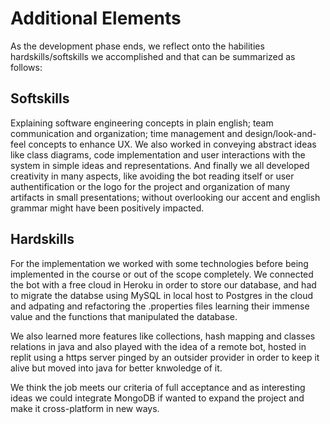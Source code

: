 # Additional Elements
As the development phase ends, we reflect onto the habilities hardskills/softskills we accomplished and that can be summarized as follows:

## Softskills
Explaining software engineering concepts in plain english; team communication and organization; time management and design/look-and-feel concepts to enhance UX. We
also worked in conveying abstract ideas like class diagrams, code implementation and user interactions with the system in simple ideas and representations. 
And finally we all developed creativity in many aspects, like avoiding the bot reading itself or user authentification or the logo for the project and 
organization of many artifacts in small presentations; without overlooking our accent and english grammar might have been positively impacted.

## Hardskills
For the implementation we worked with some technologies before being implemented in the course or out of the scope completely. We connected the bot with a free
cloud in Heroku in order to store our database, and had to migrate the databse using MySQL in local host to Postgres in the cloud and adpating and refactoring
the .properties files learning their immense value and the functions that manipulated the database.

We also learned more features like collections, hash mapping and classes relations in java and also played with the idea of a 
remote bot, hosted in replit using a https server pinged by an outsider provider in order to keep it alive but moved into java for better knwoledge of it.

We think the job meets our criteria of full acceptance and as interesting ideas we could integrate MongoDB if wanted to expand the project and make it cross-platform
in new ways.
